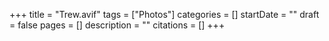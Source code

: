 +++
title = "Trew.avif"
tags = ["Photos"]
categories = []
startDate = ""
draft = false
pages = []
description = ""
citations = []
+++
